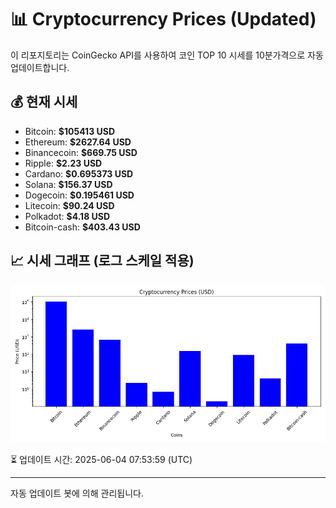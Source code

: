 
# 📊 Cryptocurrency Prices (Updated)

이 리포지토리는 CoinGecko API를 사용하여 코인 TOP 10 시세를 10분가격으로 자동 업데이트합니다.

## 💰 현재 시세
- Bitcoin: **$105413 USD**
- Ethereum: **$2627.64 USD**
- Binancecoin: **$669.75 USD**
- Ripple: **$2.23 USD**
- Cardano: **$0.695373 USD**
- Solana: **$156.37 USD**
- Dogecoin: **$0.195461 USD**
- Litecoin: **$90.24 USD**
- Polkadot: **$4.18 USD**
- Bitcoin-cash: **$403.43 USD**

## 📈 시세 그래프 (로그 스케일 적용)
![Crypto Prices](crypto_prices.png)

⏳ 업데이트 시간: 2025-06-04 07:53:59 (UTC)

---
자동 업데이트 봇에 의해 관리됩니다.
